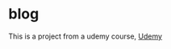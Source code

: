 # blog

This is a project from a udemy course, [Udemy](https://www.udemy.com/course/nuxtjs-vuejs-on-steroids/)
